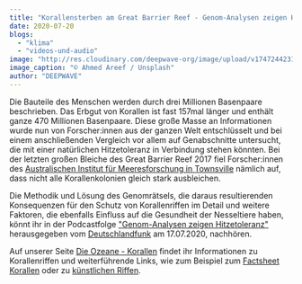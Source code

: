 ```yaml
---
title: "Korallensterben am Great Barrier Reef - Genom-Analysen zeigen Hitzetoleranz"
date: 2020-07-20
blogs: 
  - "klima"
  - "videos-und-audio"
image: "http://res.cloudinary.com/deepwave-org/image/upload/v1747244231/deepwave.org/white_corals_ahmed_areef-scaled.jpg"
image_caption: "© Ahmed Areef / Unsplash"
author: "DEEPWAVE"
---
```


Die Bauteile des Menschen werden durch drei Millionen Basenpaare beschrieben. Das Erbgut von Korallen ist fast 157mal länger und enthält ganze 470 Millionen Basenpaare. Diese große Masse an Informationen wurde nun von Forscher:innen aus der ganzen Welt entschlüsselt und bei einem anschließenden Vergleich vor allem auf Genabschnitte untersucht, die mit einer natürlichen Hitzetoleranz in Verbindung stehen könnten. Bei der letzten großen Bleiche des Great Barrier Reef 2017 fiel Forscher:innen des [Australischen Institut für Meeresforschung in Townsville](https://www.aims.gov.au/) nämlich auf, dass nicht alle Korallenkolonien gleich stark ausbleichen.

Die Methodik und Lösung des Genomrätsels, die daraus resultierenden Konsequenzen für den Schutz von Korallenriffen im Detail und weitere Faktoren, die ebenfalls Einfluss auf die Gesundheit der Nesseltiere haben, könnt ihr in der Podcastfolge ["Genom-Analysen zeigen Hitzetoleranz"](https://www.deutschlandfunk.de/korallensterben-am-great-barrier-reef-genom-analysen-zeigen.676.de.html?dram:article_id=480771) herausgegeben vom [Deutschlandfunk](https://www.deutschlandfunk.de/) am 17.07.2020, nachhören.

Auf unserer Seite [Die Ozeane - Korallen](https://www.deepwave.org/die-ozeane/korallen/) findet ihr Informationen zu Korallenriffen und weiterführende Links, wie zum Beispiel zum [Factsheet Korallen](http://res.cloudinary.com/deepwave-org/image/upload/v1747244234/deepwave.org/DWfacts_Korallen_2016.pdf) oder zu [künstlichen Riffen](https://www.deepwave.org/die-ozeane/kuestenschutz/#Kuenstliche_Riffe).
